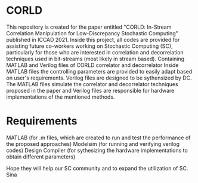 # CORLD
This repository is created for the paper entitled "CORLD: In-Stream Correlation Manipulation for Low-Discrepancy Stochastic Computing" published in ICCAD 2021. Inside this project, all codes are provided for assisting future co-workers working on Stochastic Computing (SC), particularly for those who are interested in correlation and decorrelation techniques used in bit-streams (most likely in stream based). 
Containing MATLAB and Verilog files of CORLD correlator and decorrelator
Inside MATLAB files the controlling parameters are provided to easily adapt based on user's requirements.
Verilog files are designed to be sythensized by DC. 
The MATLAB files simulate the correlator and decorrelator techniques proposed in the paper and Verilog files are responsible for hardware implementations of the mentioned methods.

# Requirements
MATLAB (for .m files, which are created to run and test the performance of the proposed approaches)
Modelsim (for running and verifying verilog codes)
Design Compiler (for sythesizing the hardware implementations to obtain different parameters)

Hope they will help our SC community and to expand the utilization of SC.
Sina
